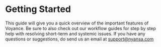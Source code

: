 # Getting Started
This guide will give you a quick overview of the important features of Voyance. Be sure to also check out our workflow guides for step by step help with resolving short-term and systemic issues. If you have any questions or suggestions, do send us an email at [support@nyansa.com](support@nyansa.com)